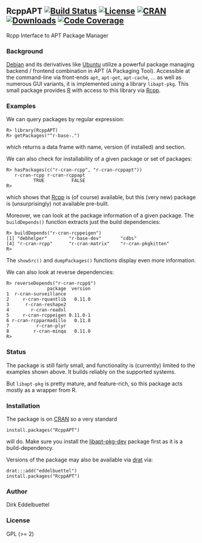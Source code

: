 ## RcppAPT [![Build Status](https://travis-ci.org/eddelbuettel/rcppapt.png)](https://travis-ci.org/eddelbuettel/rcppapt) [![License](https://eddelbuettel.github.io/badges/GPL2+.svg)](http://www.gnu.org/licenses/gpl-2.0.html) [![CRAN](http://www.r-pkg.org/badges/version/RcppAPT)](https://cran.r-project.org/package=RcppAPT) [![Downloads](http://cranlogs.r-pkg.org/badges/RcppAPT?color=brightgreen)](http://www.r-pkg.org/pkg/RcppAPT) [![Code Coverage](https://img.shields.io/codecov/c/github/eddelbuettel/rcppapt/master.svg)](https://codecov.io/github/eddelbuettel/rcppapt)

Rcpp Interface to APT Package Manager

### Background

[Debian](http://www.debian.org) and its derivatives like
[Ubuntu](http://www.ubuntu.com) utilize a powerful package managing backend /
frontend combination in APT (A Packaging Tool).  Accessible at the
command-line via front-ends `apt`, `apt-get`, `apt-cache`, ... as well as
numerous GUI variants, it is implemented using a library `libapt-pkg`.  This
small package provides [R](https://www.r-project.org) with access to this
library via [Rcpp](http://dirk.eddelbuettel.com/code/rcpp.html).

### Examples

We can query packages by regular expression:

```{.r}
R> library(RcppAPT)
R> getPackages("^r-base-.")
``` 

which returns a data frame with name, version (if installed) and section.

We can also check for installability of a given package or set of packages:

```{.r}
R> hasPackages(c("r-cran-rcpp", "r-cran-rcppapt"))
   r-cran-rcpp r-cran-rcppapt 
          TRUE          FALSE 
R> 
```

which shows that [Rcpp](http://dirk.eddelbuettel.com/code/rcpp.html) is (of
course) available, but this (very new) package is (unsurprisingly) not
available pre-built.

Moreover, we can look at the package information of a given package.
The `buildDepends()` function extracts just the build dependencies:

```{.r}
R> buildDepends("r-cran-rcppeigen")
[1] "debhelper"        "r-base-dev"       "cdbs"            
[4] "r-cran-rcpp"      "r-cran-matrix"    "r-cran-pkgkitten"
R> 
```

The `showSrc()` and `dumpPackages()` functions display even more information.

We can also look at reverse dependencies:

```{.r}
R> reverseDepends("r-cran-rcpp$")
               package  version
1  r-cran-surveillance         
2     r-cran-rquantlib   0.11.0
3      r-cran-reshape2         
4        r-cran-readxl         
5     r-cran-rcppeigen 0.11.0-1
6 r-cran-rcpparmadillo   0.11.0
7          r-cran-plyr         
8         r-cran-minqa   0.11.0
R> 
```

### Status

The package is still fairly small, and functionality is (currently) limited
to the examples shown above.  It builds reliably on the supported systems.

But `libapt-pkg` is pretty mature, and feature-rich, so this package acts
mostly as a wrapper from R.

### Installation

The package is on [CRAN](https://cran.r-project.org) so a very standard

```{.r}
install.packages("RcppAPT")
```

will do. Make sure you install the
[libapt-pkg-dev](https://packages.debian.org/sid/libapt-pkg-dev) 
package first as it is a build-dependency.

Versions of the package may also be available via
[drat](http://dirk.eddelbuettel.com/code/drat.html) via:

```{.r}
drat:::add("eddelbuettel")
install.packages("RcppAPT")
```


### Author

Dirk Eddelbuettel 

### License

GPL (>= 2)

